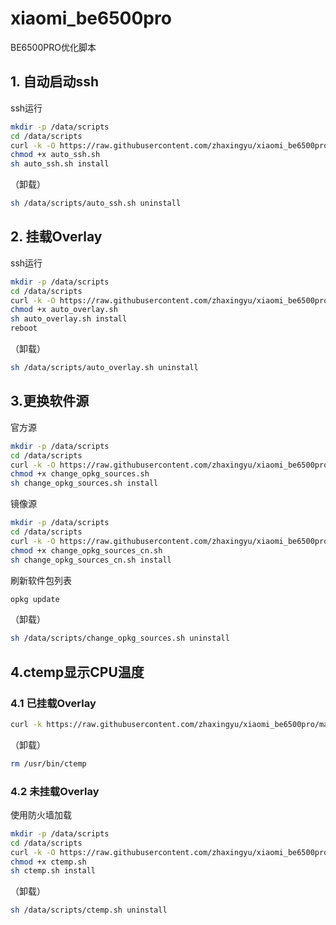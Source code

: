 # xiaomi_be6500pro
BE6500PRO优化脚本

## 1.  自动启动ssh
ssh运行
```bash
mkdir -p /data/scripts
cd /data/scripts
curl -k -O https://raw.githubusercontent.com/zhaxingyu/xiaomi_be6500pro/main/auto_ssh.sh
chmod +x auto_ssh.sh
sh auto_ssh.sh install
```
（卸载）
```bash
sh /data/scripts/auto_ssh.sh uninstall
```

## 2.  挂载Overlay
ssh运行
```bash
mkdir -p /data/scripts
cd /data/scripts
curl -k -O https://raw.githubusercontent.com/zhaxingyu/xiaomi_be6500pro/main/auto_overlay.sh
chmod +x auto_overlay.sh
sh auto_overlay.sh install
reboot
```
（卸载）
```bash
sh /data/scripts/auto_overlay.sh uninstall
```
##  3.更换软件源
官方源
```bash
mkdir -p /data/scripts
cd /data/scripts
curl -k -O https://raw.githubusercontent.com/zhaxingyu/xiaomi_be6500pro/main/change_opkg_sources.sh
chmod +x change_opkg_sources.sh
sh change_opkg_sources.sh install
```
镜像源
```bash
mkdir -p /data/scripts
cd /data/scripts
curl -k -O https://raw.githubusercontent.com/zhaxingyu/xiaomi_be6500pro/main/change_opkg_sources_cn.sh
chmod +x change_opkg_sources_cn.sh
sh change_opkg_sources_cn.sh install
```
刷新软件包列表
```bash
opkg update
```
（卸载）
```bash
sh /data/scripts/change_opkg_sources.sh uninstall
```
##  4.ctemp显示CPU温度
###  4.1 已挂载Overlay
```bash
curl -k https://raw.githubusercontent.com/zhaxingyu/xiaomi_be6500pro/main/ctemp_overlaybase.sh | sh
```
（卸载）
```bash
rm /usr/bin/ctemp
```
###  4.2 未挂载Overlay
使用防火墙加载
```bash
mkdir -p /data/scripts
cd /data/scripts
curl -k -O https://raw.githubusercontent.com/zhaxingyu/xiaomi_be6500pro/main/ctemp.sh
chmod +x ctemp.sh
sh ctemp.sh install
```
（卸载）
```bash
sh /data/scripts/ctemp.sh uninstall
```
